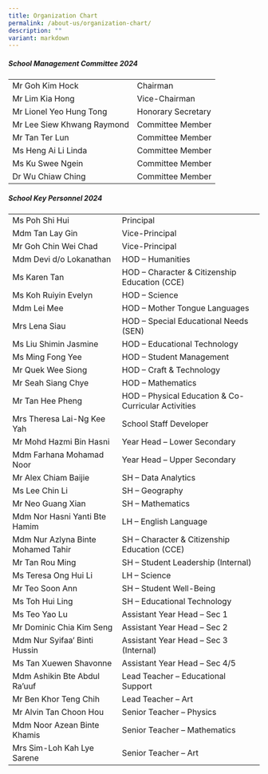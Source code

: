 ```yaml
---
title: Organization Chart
permalink: /about-us/organization-chart/
description: ""
variant: markdown
---
```

##### School Management Committee 2024
<table>
<tbody>
<tr>
<td>Mr Goh Kim Hock</td>
<td>Chairman</td>
</tr>
<tr>
<td>Mr Lim Kia Hong</td>
<td>Vice-Chairman</td>
</tr>
<tr>
<td>Mr Lionel Yeo Hung Tong</td>
<td>Honorary Secretary</td>
</tr>
<tr>
<td>Mr Lee Siew Khwang Raymond</td>
<td>Committee Member</td>
</tr>
<tr>
<td>Mr Tan Ter Lun</td>
<td>Committee Member</td>
</tr>
<tr>
<td>Ms Heng Ai Li Linda</td>
<td>Committee Member</td>
</tr>
<tr>
<td>Ms Ku Swee Ngein</td>
<td>Committee Member</td>
</tr>
<tr>
<td>Dr Wu Chiaw Ching</td>
<td>Committee Member</td>
</tr>
</tbody></table>

##### School Key Personnel 2024

<table>
<tbody>
<tr>
<td>Ms Poh Shi Hui</td>
<td>Principal</td>
</tr>
<tr>
<td>Mdm Tan Lay Gin</td>
<td>Vice-Principal</td>
</tr>
<tr>
<td>Mr Goh Chin Wei Chad</td>
<td>Vice-Principal</td>
</tr>
<tr>
<td>Mdm Devi d/o Lokanathan</td>
<td>HOD – Humanities</td>
</tr>
<tr>
<td>Ms Karen Tan</td>
<td>HOD – Character &amp; Citizenship Education (CCE)</td>
</tr>
<tr>
<td>Ms Koh Ruiyin Evelyn</td>
<td>HOD – Science</td>
</tr>
<tr>
<td>Mdm Lei Mee</td>
<td>HOD – Mother Tongue Languages</td>
</tr>
<tr>
<td>Mrs Lena Siau</td>
<td>HOD – Special Educational Needs (SEN)</td>
</tr>
<tr>
<td>Ms Liu Shimin Jasmine</td>
<td>HOD – Educational Technology</td>
</tr>
<tr>
<td>Ms Ming Fong Yee</td>
<td>HOD – Student Management</td>
</tr>
<tr>
<td>Mr Quek Wee Siong</td>
<td>HOD – Craft &amp; Technology</td>
</tr>
<tr>
<td>Mr Seah Siang Chye</td>
<td>HOD – Mathematics</td>
</tr>
<tr>
<td>Mr Tan Hee Pheng</td>
<td>HOD – Physical Education &amp; Co-Curricular Activities</td>
</tr>
<tr>
<td>Mrs Theresa Lai-Ng Kee Yah</td>
<td>School Staff Developer</td>
</tr>
<tr>
<td>Mr Mohd Hazmi Bin Hasni</td>
<td>Year Head – Lower Secondary</td>
</tr>
<tr>
<td>Mdm Farhana Mohamad Noor</td>
<td>Year Head – Upper Secondary</td>
</tr>
<tr>
<td>Mr Alex Chiam Baijie</td>
<td>SH – Data Analytics</td>
</tr>
<tr>
<td>Ms Lee Chin Li</td>
<td>SH – Geography</td>
</tr>
<tr>
<td>Mr Neo Guang Xian</td>
<td>SH – Mathematics</td>
</tr>
<tr>
<td>Mdm Nor Hasni Yanti Bte Hamim</td>
<td>LH – English Language </td>
</tr>
<tr>
<td>Mdm Nur Azlyna Binte Mohamed Tahir</td>
<td>SH – Character &amp; Citizenship Education (CCE)</td>
</tr>
<tr>
<td>Mr Tan Rou Ming</td>
<td>SH – Student Leadership (Internal)</td>
</tr>
<tr>
<td>Ms Teresa Ong Hui Li</td>
<td>LH – Science</td>
</tr>
<tr>
<td>Mr Teo Soon Ann</td>
<td>SH – Student Well-Being</td>
</tr>
<tr>
<td>Ms Toh Hui Ling</td>
<td>SH – Educational Technology</td>
</tr>
<tr>
<td>Ms Teo Yao Lu</td>
<td>Assistant Year Head – Sec 1</td>
</tr>
<tr>
<td>Mr Dominic Chia Kim Seng</td>
<td>Assistant Year Head – Sec 2</td>
</tr>
<tr>
<td>Mdm Nur Syifaa’ Binti Hussin</td>
<td>Assistant Year Head – Sec 3 (Internal)</td>
</tr>
<tr>
<td>Ms Tan Xuewen Shavonne</td>
<td>Assistant Year Head – Sec 4/5</td>
</tr>
<tr>
<td>Mdm Ashikin Bte Abdul Ra’uuf</td>
<td>Lead Teacher – Educational Support</td>
</tr>
<tr>
<td>Mr Ben Khor Teng Chih</td>
<td>Lead Teacher – Art</td>
</tr>
<tr>
<td>Mr Alvin Tan Choon Hou</td>
<td>Senior Teacher – Physics</td>
</tr>
<tr>
<td>Mdm Noor Azean Binte Khamis</td>
<td>Senior Teacher – Mathematics</td>
</tr>
<tr>
<td>Mrs Sim-Loh Kah Lye Sarene</td>
<td>Senior Teacher – Art</td>
</tr>
</tbody></table>